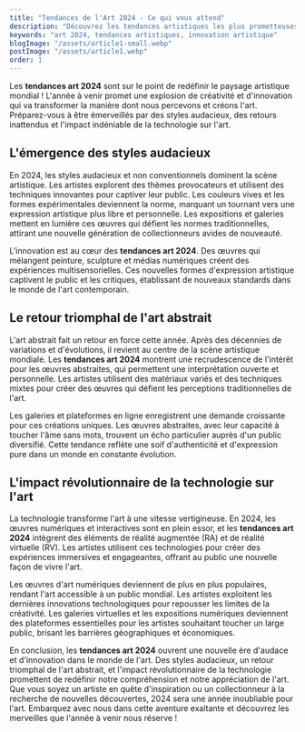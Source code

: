 ```yaml
---
title: "Tendances de l'Art 2024 - Ce qui vous attend"
description: "Découvrez les tendances artistiques les plus prometteuses pour l'année 2024."
keywords: "art 2024, tendances artistiques, innovation artistique"
blogImage: "/assets/article1-small.webp"
postImage: "/assets/article1.webp"
order: 1
---
```


Les **tendances art 2024** sont sur le point de redéfinir le paysage artistique mondial ! L'année à venir promet une explosion de créativité et d'innovation qui va transformer la manière dont nous percevons et créons l'art. Préparez-vous à être émerveillés par des styles audacieux, des retours inattendus et l'impact indéniable de la technologie sur l'art.


## L'émergence des styles audacieux

En 2024, les styles audacieux et non conventionnels dominent la scène artistique. Les artistes explorent des thèmes provocateurs et utilisent des techniques innovantes pour captiver leur public. Les couleurs vives et les formes expérimentales deviennent la norme, marquant un tournant vers une expression artistique plus libre et personnelle. Les expositions et galeries mettent en lumière ces œuvres qui défient les normes traditionnelles, attirant une nouvelle génération de collectionneurs avides de nouveauté.

L'innovation est au cœur des **tendances art 2024**. Des œuvres qui mélangent peinture, sculpture et médias numériques créent des expériences multisensorielles. Ces nouvelles formes d'expression artistique captivent le public et les critiques, établissant de nouveaux standards dans le monde de l'art contemporain.


## Le retour triomphal de l'art abstrait

L'art abstrait fait un retour en force cette année. Après des décennies de variations et d'évolutions, il revient au centre de la scène artistique mondiale. Les **tendances art 2024** montrent une recrudescence de l'intérêt pour les œuvres abstraites, qui permettent une interprétation ouverte et personnelle. Les artistes utilisent des matériaux variés et des techniques mixtes pour créer des œuvres qui défient les perceptions traditionnelles de l'art.

Les galeries et plateformes en ligne enregistrent une demande croissante pour ces créations uniques. Les œuvres abstraites, avec leur capacité à toucher l'âme sans mots, trouvent un écho particulier auprès d'un public diversifié. Cette tendance reflète une soif d'authenticité et d'expression pure dans un monde en constante évolution.


## L'impact révolutionnaire de la technologie sur l'art

La technologie transforme l'art à une vitesse vertigineuse. En 2024, les œuvres numériques et interactives sont en plein essor, et les **tendances art 2024** intègrent des éléments de réalité augmentée (RA) et de réalité virtuelle (RV). Les artistes utilisent ces technologies pour créer des expériences immersives et engageantes, offrant au public une nouvelle façon de vivre l'art.

Les œuvres d'art numériques deviennent de plus en plus populaires, rendant l'art accessible à un public mondial. Les artistes exploitent les dernières innovations technologiques pour repousser les limites de la créativité. Les galeries virtuelles et les expositions numériques deviennent des plateformes essentielles pour les artistes souhaitant toucher un large public, brisant les barrières géographiques et économiques.

En conclusion, les **tendances art 2024** ouvrent une nouvelle ère d'audace et d'innovation dans le monde de l'art. Des styles audacieux, un retour triomphal de l'art abstrait, et l'impact révolutionnaire de la technologie promettent de redéfinir notre compréhension et notre appréciation de l'art. Que vous soyez un artiste en quête d'inspiration ou un collectionneur à la recherche de nouvelles découvertes, 2024 sera une année inoubliable pour l'art. Embarquez avec nous dans cette aventure exaltante et découvrez les merveilles que l'année à venir nous réserve !
